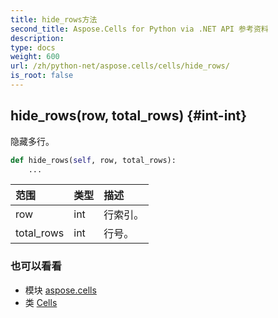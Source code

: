 ```yaml
---
title: hide_rows方法
second_title: Aspose.Cells for Python via .NET API 参考资料
description:
type: docs
weight: 600
url: /zh/python-net/aspose.cells/cells/hide_rows/
is_root: false
---
```

##  hide_rows(row, total_rows) {#int-int}
隐藏多行。



```python
def hide_rows(self, row, total_rows):
    ...
```


|范围|类型|描述|
| :- | :- | :- |
| row | int |行索引。|
| total_rows | int |行号。|



### 也可以看看
* 模块 [aspose.cells](../../)
* 类 [Cells](/cells/zh/python-net/aspose.cells/cells)
